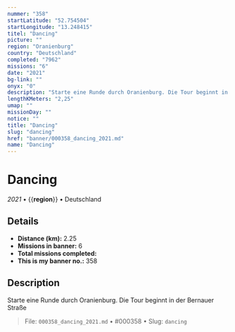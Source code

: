 ```yaml
---
nummer: "358"
startLatitude: "52.754504"
startLongitude: "13.248415"
titel: "Dancing"
picture: ""
region: "Oranienburg"
country: "Deutschland"
completed: "7962"
missions: "6"
date: "2021"
bg-link: ""
onyx: "0"
description: "Starte eine Runde durch Oranienburg. Die Tour beginnt in der Bernauer Straße"
lengthKMeters: "2,25"
umap: ""
missionDay: ""
notice: ""
title: "Dancing"
slug: "dancing"
href: "banner/000358_dancing_2021.md"
name: "Dancing"
---
```

# Dancing

*2021* • {{__region__}} • Deutschland





## Details
- **Distance (km):** 2.25
- **Missions in banner:** 6
- **Total missions completed:** 
- **This is my banner no.:** 358



## Description
Starte eine Runde durch Oranienburg. Die Tour beginnt in der Bernauer Straße




> File: `000358_dancing_2021.md` • #000358 • Slug: `dancing`
